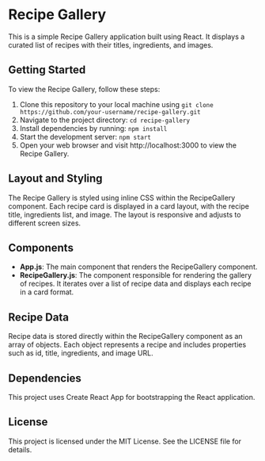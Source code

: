 # Recipe Gallery

This is a simple Recipe Gallery application built using React. It displays a curated list of recipes with their titles, ingredients, and images.

## Getting Started

To view the Recipe Gallery, follow these steps:

1. Clone this repository to your local machine using `git clone https://github.com/your-username/recipe-gallery.git`
2. Navigate to the project directory: `cd recipe-gallery`
3. Install dependencies by running: `npm install`
4. Start the development server: `npm start`
5. Open your web browser and visit http://localhost:3000 to view the Recipe Gallery.

## Layout and Styling

The Recipe Gallery is styled using inline CSS within the RecipeGallery component. Each recipe card is displayed in a card layout, with the recipe title, ingredients list, and image. The layout is responsive and adjusts to different screen sizes.

## Components

- **App.js**: The main component that renders the RecipeGallery component.
- **RecipeGallery.js**: The component responsible for rendering the gallery of recipes. It iterates over a list of recipe data and displays each recipe in a card format.

## Recipe Data

Recipe data is stored directly within the RecipeGallery component as an array of objects. Each object represents a recipe and includes properties such as id, title, ingredients, and image URL.

## Dependencies

This project uses Create React App for bootstrapping the React application.

## License

This project is licensed under the MIT License. See the LICENSE file for details.
